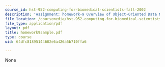 ```yaml
---
course_id: hst-952-computing-for-biomedical-scientists-fall-2002
description: 'Assignment: homework-9 Overview of Object-Oriented Data Management'
file_location: /coursemedia/hst-952-computing-for-biomedical-scientists-fall-2002/64dfc81895144602e6a426a5b710ffa6_homework9sample.pdf
file_type: application/pdf
layout: pdf
title: homework9sample.pdf
type: course
uid: 64dfc81895144602e6a426a5b710ffa6

---
```

None